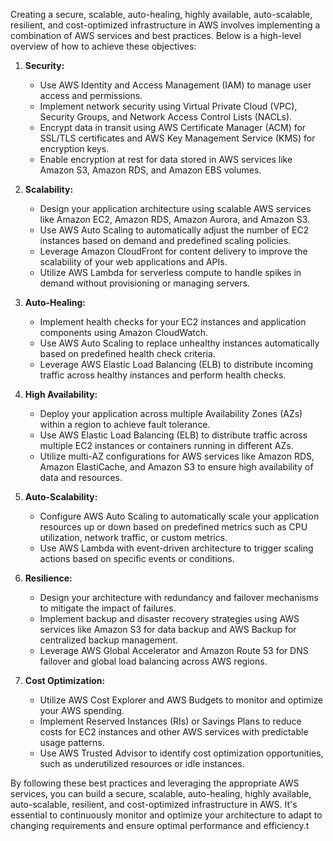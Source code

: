 Creating a secure, scalable, auto-healing, highly available, auto-scalable, resilient, and cost-optimized infrastructure in AWS involves implementing a combination of AWS services and best practices. Below is a high-level overview of how to achieve these objectives:

1. **Security:**
   - Use AWS Identity and Access Management (IAM) to manage user access and permissions.
   - Implement network security using Virtual Private Cloud (VPC), Security Groups, and Network Access Control Lists (NACLs).
   - Encrypt data in transit using AWS Certificate Manager (ACM) for SSL/TLS certificates and AWS Key Management Service (KMS) for encryption keys.
   - Enable encryption at rest for data stored in AWS services like Amazon S3, Amazon RDS, and Amazon EBS volumes.

2. **Scalability:**
   - Design your application architecture using scalable AWS services like Amazon EC2, Amazon RDS, Amazon Aurora, and Amazon S3.
   - Use AWS Auto Scaling to automatically adjust the number of EC2 instances based on demand and predefined scaling policies.
   - Leverage Amazon CloudFront for content delivery to improve the scalability of your web applications and APIs.
   - Utilize AWS Lambda for serverless compute to handle spikes in demand without provisioning or managing servers.

3. **Auto-Healing:**
   - Implement health checks for your EC2 instances and application components using Amazon CloudWatch.
   - Use AWS Auto Scaling to replace unhealthy instances automatically based on predefined health check criteria.
   - Leverage AWS Elastic Load Balancing (ELB) to distribute incoming traffic across healthy instances and perform health checks.

4. **High Availability:**
   - Deploy your application across multiple Availability Zones (AZs) within a region to achieve fault tolerance.
   - Use AWS Elastic Load Balancing (ELB) to distribute traffic across multiple EC2 instances or containers running in different AZs.
   - Utilize multi-AZ configurations for AWS services like Amazon RDS, Amazon ElastiCache, and Amazon S3 to ensure high availability of data and resources.

5. **Auto-Scalability:**
   - Configure AWS Auto Scaling to automatically scale your application resources up or down based on predefined metrics such as CPU utilization, network traffic, or custom metrics.
   - Use AWS Lambda with event-driven architecture to trigger scaling actions based on specific events or conditions.

6. **Resilience:**
   - Design your architecture with redundancy and failover mechanisms to mitigate the impact of failures.
   - Implement backup and disaster recovery strategies using AWS services like Amazon S3 for data backup and AWS Backup for centralized backup management.
   - Leverage AWS Global Accelerator and Amazon Route 53 for DNS failover and global load balancing across AWS regions.

7. **Cost Optimization:**
   - Utilize AWS Cost Explorer and AWS Budgets to monitor and optimize your AWS spending.
   - Implement Reserved Instances (RIs) or Savings Plans to reduce costs for EC2 instances and other AWS services with predictable usage patterns.
   - Use AWS Trusted Advisor to identify cost optimization opportunities, such as underutilized resources or idle instances.

By following these best practices and leveraging the appropriate AWS services, you can build a secure, scalable, auto-healing, highly available, auto-scalable, resilient, and cost-optimized infrastructure in AWS. It's essential to continuously monitor and optimize your architecture to adapt to changing requirements and ensure optimal performance and efficiency.t
